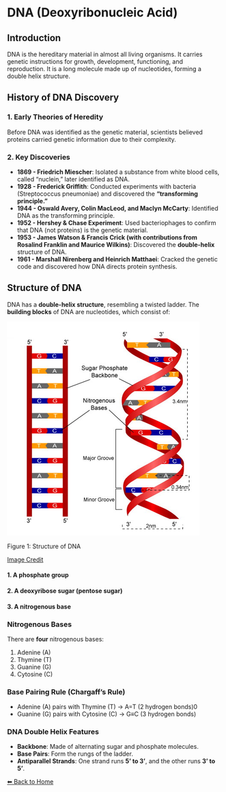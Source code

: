 # DNA (Deoxyribonucleic Acid)

## Introduction

DNA is the hereditary material in almost all living organisms. It
carries genetic instructions for growth, development, functioning, and
reproduction. It is a long molecule made up of nucleotides, forming a
double helix structure.

## History of DNA Discovery

### 1. Early Theories of Heredity

Before DNA was identified as the genetic material, scientists believed
proteins carried genetic information due to their complexity.

### 2. Key Discoveries

-   **1869 - Friedrich Miescher**: Isolated a substance from white blood
    cells, called “nuclein,” later identified as DNA.
-   **1928 - Frederick Griffith**: Conducted experiments with bacteria
    (Streptococcus pneumoniae) and discovered the **“transforming
    principle.”**
-   **1944 - Oswald Avery, Colin MacLeod, and Maclyn McCarty**:
    Identified DNA as the transforming principle.
-   **1952 - Hershey & Chase Experiment**: Used bacteriophages to
    confirm that DNA (not proteins) is the genetic material.
-   **1953 - James Watson & Francis Crick (with contributions from
    Rosalind Franklin and Maurice Wilkins)**: Discovered the
    **double-helix** structure of DNA.
-   **1961 - Marshall Nirenberg and Heinrich Matthaei**: Cracked the
    genetic code and discovered how DNA directs protein synthesis.

## Structure of DNA

DNA has a **double-helix structure**, resembling a twisted ladder. The
**building blocks** of DNA are nucleotides, which consist of:

<img src="Figures/DNA_structure.jpg" alt="Figure 1: Structure of DNA"  />
<p class="caption">
Figure 1: Structure of DNA
</p>

[Image
Credit](https://www2.nau.edu/lrm22/lessons/dna_notes/dna_notes.html)

#### 1. A phosphate group

#### 2. A deoxyribose sugar (pentose sugar)

#### 3. A nitrogenous base

### Nitrogenous Bases

There are **four** nitrogenous bases:

1.  Adenine (A)
2.  Thymine (T)
3.  Guanine (G)
4.  Cytosine (C)

### Base Pairing Rule (Chargaff’s Rule)

-   Adenine (A) pairs with Thymine (T) → A=T (2 hydrogen bonds)0
-   Guanine (G) pairs with Cytosine (C) → G≡C (3 hydrogen bonds)

### DNA Double Helix Features

-   **Backbone**: Made of alternating sugar and phosphate molecules.
-   **Base Pairs**: Form the rungs of the ladder.
-   **Antiparallel Strands**: One strand runs **5’ to 3’**, and the
    other runs **3’ to 5’**.

[⬅ Back to Home](../index.md)
